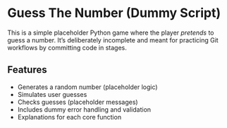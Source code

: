 # Guess The Number (Dummy Script)

This is a simple placeholder Python game where the player *pretends* to guess a number.
It’s deliberately incomplete and meant for practicing Git workflows by committing code in stages.

## Features
- Generates a random number (placeholder logic)
- Simulates user guesses
- Checks guesses (placeholder messages)
- Includes dummy error handling and validation
- Explanations for each core function
























